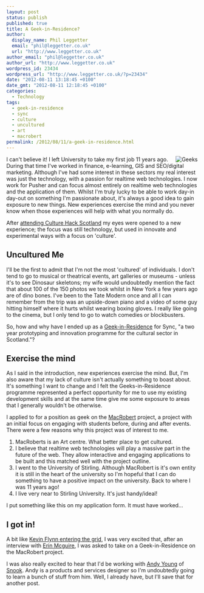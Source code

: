 ```yaml
---
layout: post
status: publish
published: true
title: A Geek-in-Residence?
author:
  display_name: Phil Leggetter
  email: "phil@leggetter.co.uk"
  url: "http://www.leggetter.co.uk"
author_email: "phil@leggetter.co.uk"
author_url: "http://www.leggetter.co.uk"
wordpress_id: 23434
wordpress_url: "http://www.leggetter.co.uk/?p=23434"
date: "2012-08-11 13:18:45 +0100"
date_gmt: "2012-08-11 12:18:45 +0100"
categories:
  - Technology
tags:
  - geek-in-residence
  - sync
  - culture
  - uncultured
  - art
  - macrobert
permalink: /2012/08/11/a-geek-in-residence.html
---
```


<p><img src="http://www.welcometosync.com/wp-content/themes/sync/images/geeks.png" alt="Geeks" align="right" /></p>
<p>I can't believe it! I left University to take my first job 11 years ago. During that time I've worked in finance, e-learning, GIS and SEO/digital marketing. Although I've had some interest in these sectors my real interest was just the technology, with a passion for realtime web technologies. I now work for Pusher and can focus almost entirely on realtime web technologies and the application of them. Whilst I'm truly lucky to be able to work day-in day-out on something I'm passionate about, it's always a good idea to gain exposure to new things. New experiences exercise the mind and you never know when those experiences will help with what you normally do.</p>
<p>After <a href="http://blog.pusher.com/2012/5/3/shakey-has-it-all-realtime-mobile-browser-and-user-audience-engagement">attending Culture Hack Scotland</a> my eyes were opened to a new experience; the focus was still technology, but used in innovate and experimental ways with a focus on 'culture'.</p>
<h2>Uncultured Me</h2>
<p>I'll be the first to admit that I'm not the most 'cultured' of individuals. I don't tend to go to musical or theatrical events, art galleries or museums - unless it's to see Dinosaur skeletons; my wife would undoubtedly mention the fact that about 100 of the 150 photos we took whilst in New York a few years ago are of dino bones. I've been to the Tate Modern once and all I can remember from the trip was an upside-down piano and a video of some guy hitting himself where it hurts whilst wearing boxing gloves. I really like going to the cinema, but I only tend to go to watch comedies or blockbusters.</p>
<p>So, how and why have I ended up as a <a href="http://www.welcometosync.com/geeks/">Geek-in-Residence</a> for Sync, "a two year prototyping and innovation programme for the cultural sector in Scotland."?</p>
<h2>Exercise the mind</h2>
<p>As I said in the introduction, new experiences exercise the mind. But, I'm also aware that my lack of culture isn't actually something to boast about. It's something I want to change and I felt the Geeks-in-Residence programme represented a perfect opportunity for me to use my existing development skills and at the same time give me some exposure to areas that I generally wouldn't be otherwise.</p>
<p>I applied to for a position as geek on the <a href="http://macrobert.org">MacRobert</a> project, a project with an initial focus on engaging with students before, during and after events. There were a few reasons why this project was of interest to me.</p>
<ol>
<li>MacRoberts is an Art centre. What better place to get cultured.</li>
<li>I believe that realtime web technologies will play a massive part in the future of the web. They allow interactive and engaging applications to be built and this matched well with the project outline.</li>
<li>I went to the University of Stirling. Although MacRobert is it's own entity it is still in the heart of the university so I'm hopeful that I can do something to have a positive impact on the university. Back to where I was 11 years ago!</li>
<li>I live very near to Stirling University. It's just handy/ideal!</li>
</ol>
<p>I put something like this on my application form. It must have worked...</p>
<h2>I got in!</h2>
<p>A bit like <a href="http://www.youtube.com/watch?v=aQj_tcQ2Ey8">Kevin Flynn entering the grid</a>, I was very excited that, after an interview with <a href="http://twitter.com/beyongolia">Erin Mcguire</a>, I was asked to take on a Geek-in-Residence on the MacRobert project.</p>
<p>I was also really excited to hear that I'd be working with <a href="http://andyyoungdesign.wordpress.com/">Andy Young</a> of <a href="http://wearesnook.com/snook/">Snook</a>. Andy is a products and services designer so I'm undoubtedly going to learn a bunch of stuff from him. Well, I already have, but I'll save that for another post.</p>
